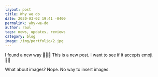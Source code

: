 ```yaml
---
layout: post
title: Why we do
date: 2020-03-02 19:41 -0400
permalink: why-we-do
author: raul
tags: news, updates, reviews
category: blog
image: /img/portfolio/2.jpg
---
```


I found a new way 🚨🚨🥁 This is a new post. I want to see if it accepts emoji. 🤩🤩

What about images? Nope. No way to insert images. 
